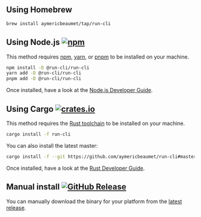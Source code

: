 ## Using Homebrew

```bash
brew install aymericbeaumet/tap/run-cli
```

## Using Node.js [![npm](https://img.shields.io/npm/v/@run-cli/run)](https://www.npmjs.com/package/@run-cli/run)

This method requires [npm](https://docs.npmjs.com/downloading-and-installing-node-js-and-npm),
[yarn](https://yarnpkg.com/getting-started/install), or [pnpm](https://pnpm.io/installation) to be
installed on your machine.

```bash
npm install -D @run-cli/run-cli
yarn add -D @run-cli/run-cli
pnpm add -D @run-cli/run-cli
```

Once installed, have a look at the
[Node.js Developer Guide](./user-guide/run-for-nodejs-developers.md).

## Using Cargo [![crates.io](https://img.shields.io/crates/v/run-cli)](https://crates.io/crates/run-cli)

This method requires the [Rust toolchain](https://www.rust-lang.org/tools/install) to be installed
on your machine.

```bash
cargo install -f run-cli
```

You can also install the latest master:

```bash
cargo install -f --git https://github.com/aymericbeaumet/run-cli#master
```

Once installed, have a look at the [Rust Developer Guide](./user-guide/run-for-rust-developers.md).

## Manual install [![GitHub Release](https://img.shields.io/github/v/release/aymericbeaumet/run)](https://github.com/aymericbeaumet/run/releases/latest)

You can manually download the binary for your platform from the
[latest release](https://github.com/aymericbeaumet/run/releases/latest).
